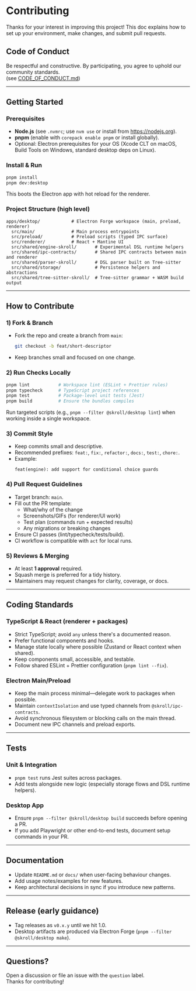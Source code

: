 # Contributing

Thanks for your interest in improving this project!
This doc explains how to set up your environment, make changes, and submit pull requests.

## Code of Conduct
Be respectful and constructive. By participating, you agree to uphold our community standards.  
(see [CODE_OF_CONDUCT.md](CODE_OF_CONDUCT.md))

---

## Getting Started

### Prerequisites
- **Node.js** (see `.nvmrc`; use `nvm use` or install from <https://nodejs.org>).
- **pnpm** (enable with `corepack enable pnpm` or install globally).
- Optional: Electron prerequisites for your OS (Xcode CLT on macOS, Build Tools on Windows, standard desktop deps on Linux).

### Install & Run
```bash
pnpm install
pnpm dev:desktop
```
This boots the Electron app with hot reload for the renderer.

### Project Structure (high level)
```
apps/desktop/            # Electron Forge workspace (main, preload, renderer)
  src/main/              # Main process entrypoints
  src/preload/           # Preload scripts (typed IPC surface)
  src/renderer/          # React + Mantine UI
  src/shared/engine-skroll/       # Experimental DSL runtime helpers
  src/shared/ipc-contracts/       # Shared IPC contracts between main and renderer
  src/shared/parser-skroll/       # DSL parser built on Tree-sitter
  src/shared/storage/             # Persistence helpers and abstractions
  src/shared/tree-sitter-skroll/  # Tree-sitter grammar + WASM build output
```

---

## How to Contribute

### 1) Fork & Branch
- Fork the repo and create a branch from `main`:
  ```bash
  git checkout -b feat/short-descriptor
  ```
- Keep branches small and focused on one change.

### 2) Run Checks Locally
```bash
pnpm lint           # Workspace lint (ESLint + Prettier rules)
pnpm typecheck      # TypeScript project references
pnpm test           # Package-level unit tests (Jest)
pnpm build          # Ensure the bundles compiles
```
Run targeted scripts (e.g., `pnpm --filter @skroll/desktop lint`) when working inside a single workspace.

### 3) Commit Style
- Keep commits small and descriptive.
- Recommended prefixes: `feat:`, `fix:`, `refactor:`, `docs:`, `test:`, `chore:`.
- Example:
  ```
  feat(engine): add support for conditional choice guards
  ```

### 4) Pull Request Guidelines
- Target branch: `main`.
- Fill out the PR template:
  - What/why of the change
  - Screenshots/GIFs (for renderer/UI work)
  - Test plan (commands run + expected results)
  - Any migrations or breaking changes
- Ensure CI passes (lint/typecheck/tests/build).
- CI workflow is compatible with `act` for local runs.

### 5) Reviews & Merging
- At least **1 approval** required.
- Squash merge is preferred for a tidy history.
- Maintainers may request changes for clarity, coverage, or docs.

---

## Coding Standards

### TypeScript & React (renderer + packages)
- Strict TypeScript; avoid `any` unless there's a documented reason.
- Prefer functional components and hooks.
- Manage state locally where possible (Zustand or React context when shared).
- Keep components small, accessible, and testable.
- Follow shared ESLint + Prettier configuration (`pnpm lint --fix`).

### Electron Main/Preload
- Keep the main process minimal—delegate work to packages when possible.
- Maintain `contextIsolation` and use typed channels from `@skroll/ipc-contracts`.
- Avoid synchronous filesystem or blocking calls on the main thread.
- Document new IPC channels and preload exports.

---

## Tests

### Unit & Integration
- `pnpm test` runs Jest suites across packages.
- Add tests alongside new logic (especially storage flows and DSL runtime helpers).

### Desktop App
- Ensure `pnpm --filter @skroll/desktop build` succeeds before opening a PR.
- If you add Playwright or other end-to-end tests, document setup commands in your PR.

---

## Documentation
- Update `README.md` or `docs/` when user-facing behaviour changes.
- Add usage notes/examples for new features.
- Keep architectural decisions in sync if you introduce new patterns.

---

## Release (early guidance)
- Tag releases as `v0.x.y` until we hit 1.0.
- Desktop artifacts are produced via Electron Forge (`pnpm --filter @skroll/desktop make`).

---

## Questions?
Open a discussion or file an issue with the `question` label.  
Thanks for contributing!
